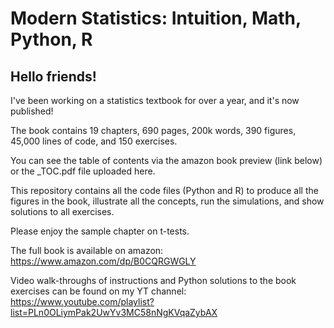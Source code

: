 # Modern Statistics: Intuition, Math, Python, R

## Hello friends!

I've been working on a statistics textbook for over a year, and it's now published!

The book contains 19 chapters, 690 pages, 200k words, 390 figures, 45,000 lines of code, and 150 exercises.

You can see the table of contents via the amazon book preview (link below) or the _TOC.pdf file uploaded here.

This repository contains all the code files (Python and R) to produce all the figures in the book, illustrate all the concepts, run the simulations, and show solutions to all exercises.

Please enjoy the sample chapter on t-tests.

The full book is available on amazon: https://www.amazon.com/dp/B0CQRGWGLY

Video walk-throughs of instructions and Python solutions to the book exercises can be found on my YT channel:
https://www.youtube.com/playlist?list=PLn0OLiymPak2UwYv3MC58nNgKVqaZybAX 
